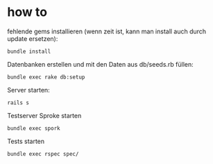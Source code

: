 how to
======

fehlende gems installieren (wenn zeit ist, kann man install auch durch update
ersetzen):
    
    bundle install

Datenbanken erstellen und mit den Daten aus db/seeds.rb füllen:

    bundle exec rake db:setup

Server starten:

    rails s

Testserver Sproke starten
    
    bundle exec spork

Tests starten

    bundle exec rspec spec/

